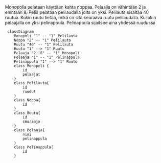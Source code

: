 Monopolia pelataan käyttäen kahta noppaa. Pelaajia on vähintään 2 ja enintään 8. Peliä pelataan pelilaudalla joita on yksi. Pelilauta sisältää 40 ruutua. Kukin ruutu tietää, mikä on sitä seuraava ruutu pelilaudalla. Kullakin pelaajalla on yksi pelinappula. Pelinappula sijaitsee aina yhdessä ruudussa

```mermaid
 classDiagram
    Monopoli "1" -- "1" Pelilauta
    Noppa "2" -- "1" Pelilauta
    Ruutu "40" -- "1" Pelilauta
    Ruutu "1" --> "1" Ruutu
    Pelaaja "2..8" -- "1" Monopoli
    Pelaaja "1" -- "1" Pelinappula
    Pelinappula "1" --> "1" Ruutu
    class Monopoli {
        id
        pelaajat
    }
    class Pelilauta{
        id
        ruudut
    }
    class Noppa{
        id
    }
    class Ruutu{
        id
        seuraaja
    }
    class Pelaaja{
        nimi
        pelinappula
    }
    class Pelinappula{
        id
    }
```